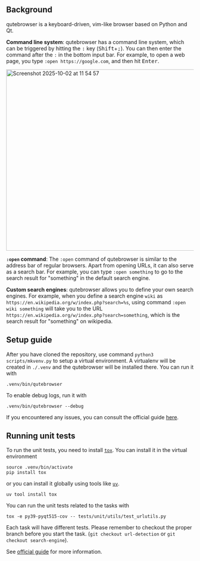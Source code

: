 ## Background

qutebrowser is a keyboard-driven, vim-like browser based on Python and Qt.

**Command line system**: qutebrowser has a command line system, which can be triggered by hitting the <kbd>:</kbd> key
(<kbd>Shift</kbd>+<kbd>;</kbd>). You can then enter the command after the `:` in the
bottom input bar. For example, to open a web page, you type
`:open https://google.com`, and then hit <kbd>Enter</kbd>.

<img width="912" height="487" alt="Screenshot 2025-10-02 at 11 54 57" src="https://github.com/user-attachments/assets/c4309dd4-a48e-4781-b237-7f5e60fcf5b1" />

**`:open` command**: The `:open` command of qutebrowser is similar to the address bar of regular browsers. Apart from opening URLs, it can also serve as a search bar. For example, you can type `:open something` to go to the search result for "something" in the default search engine.

**Custom search engines**: qutebrowser allows you to define your own search engines. For example, when you define a search engine `wiki` as `https://en.wikipedia.org/w/index.php?search=%s`, using command `:open wiki something` will take you to the URL `https://en.wikipedia.org/w/index.php?search=something`, which is the search result for "something" on wikipedia.

## Setup guide

After you have cloned the repository, use command `python3 scripts/mkvenv.py` to
setup a virtual environment. A virtualenv will be created in `./.venv` and the qutebrowser
will be installed there. You can run it with
```
.venv/bin/qutebrowser
```

To enable debug logs, run it with
```
.venv/bin/qutebrowser --debug
```

If you encountered any issues, you can consult the official guide [here](./doc/contributing.asciidoc#running-qutebrowser).

## Running unit tests

To run the unit tests, you need to install [`tox`](https://tox.wiki/en/latest/). You can install it in the virtual
environment
```
source .venv/bin/activate
pip install tox
```
or you can install it globally using tools like [`uv`](https://docs.astral.sh/uv/).
```
uv tool install tox
```

You can run the unit tests related to the tasks with
```
tox -e py39-pyqt515-cov -- tests/unit/utils/test_urlutils.py
```

Each task will have different tests. Please remember to checkout the proper branch
before you start the task. (`git checkout url-detection` or `git checkout search-engine`).

See [official guide](./doc/contributing.asciidoc#checkers) for more information.
